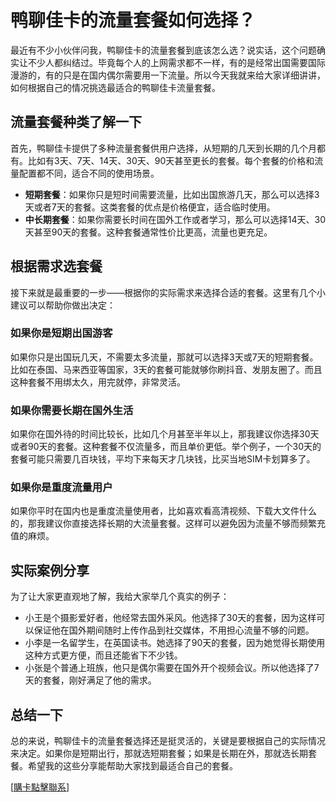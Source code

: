 # 鸭聊佳卡的流量套餐如何选择？

最近有不少小伙伴问我，鸭聊佳卡的流量套餐到底该怎么选？说实话，这个问题确实让不少人都纠结过。毕竟每个人的上网需求都不一样，有的是经常出国需要国际漫游的，有的只是在国内偶尔需要用一下流量。所以今天我就来给大家详细讲讲，如何根据自己的情况挑选最适合的鸭聊佳卡流量套餐。

## 流量套餐种类了解一下

首先，鸭聊佳卡提供了多种流量套餐供用户选择，从短期的几天到长期的几个月都有。比如有3天、7天、14天、30天、90天甚至更长的套餐。每个套餐的价格和流量配置都不同，适合不同的使用场景。

- **短期套餐**：如果你只是短时间需要流量，比如出国旅游几天，那么可以选择3天或者7天的套餐。这类套餐的优点是价格便宜，适合临时使用。
- **中长期套餐**：如果你需要长时间在国外工作或者学习，那么可以选择14天、30天甚至90天的套餐。这种套餐通常性价比更高，流量也更充足。

## 根据需求选套餐

接下来就是最重要的一步——根据你的实际需求来选择合适的套餐。这里有几个小建议可以帮助你做出决定：

### 如果你是短期出国游客

如果你只是出国玩几天，不需要太多流量，那就可以选择3天或7天的短期套餐。比如在泰国、马来西亚等国家，3天的套餐可能就够你刷抖音、发朋友圈了。而且这种套餐不用绑太久，用完就停，非常灵活。

### 如果你需要长期在国外生活

如果你在国外待的时间比较长，比如几个月甚至半年以上，那我建议你选择30天或者90天的套餐。这种套餐不仅流量多，而且单价更低。举个例子，一个30天的套餐可能只需要几百块钱，平均下来每天才几块钱，比买当地SIM卡划算多了。

### 如果你是重度流量用户

如果你平时在国内也是重度流量使用者，比如喜欢看高清视频、下载大文件什么的，那我建议你直接选择长期的大流量套餐。这样可以避免因为流量不够而频繁充值的麻烦。

## 实际案例分享

为了让大家更直观地了解，我给大家举几个真实的例子：

- 小王是个摄影爱好者，他经常去国外采风。他选择了30天的套餐，因为这样可以保证他在国外期间随时上传作品到社交媒体，不用担心流量不够的问题。
- 小李是一名留学生，在英国读书。她选择了90天的套餐，因为她觉得长期使用这种方式更方便，而且还能省下不少钱。
- 小张是个普通上班族，他只是偶尔需要在国外开个视频会议。所以他选择了7天的套餐，刚好满足了他的需求。

## 总结一下

总的来说，鸭聊佳卡的流量套餐选择还是挺灵活的，关键是要根据自己的实际情况来决定。如果你是短期出行，那就选短期套餐；如果是长期在外，那就选长期套餐。希望我的这些分享能帮助大家找到最适合自己的套餐。

[[購卡點擊聯系](https://t.me/s/esim1088)]